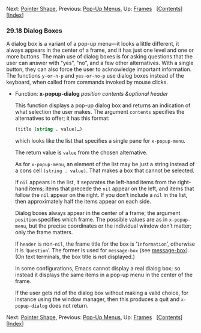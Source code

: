 

Next: [Pointer Shape](Pointer-Shape.html), Previous: [Pop-Up Menus](Pop_002dUp-Menus.html), Up: [Frames](Frames.html)   \[[Contents](index.html#SEC_Contents "Table of contents")]\[[Index](Index.html "Index")]

### 29.18 Dialog Boxes

A dialog box is a variant of a pop-up menu—it looks a little different, it always appears in the center of a frame, and it has just one level and one or more buttons. The main use of dialog boxes is for asking questions that the user can answer with “yes”, “no”, and a few other alternatives. With a single button, they can also force the user to acknowledge important information. The functions `y-or-n-p` and `yes-or-no-p` use dialog boxes instead of the keyboard, when called from commands invoked by mouse clicks.

*   Function: **x-popup-dialog** *position contents \&optional header*

    This function displays a pop-up dialog box and returns an indication of what selection the user makes. The argument `contents` specifies the alternatives to offer; it has this format:

    ```lisp
    (title (string . value)…)
    ```

    which looks like the list that specifies a single pane for `x-popup-menu`.

    The return value is `value` from the chosen alternative.

    As for `x-popup-menu`, an element of the list may be just a string instead of a cons cell `(string . value)`. That makes a box that cannot be selected.

    If `nil` appears in the list, it separates the left-hand items from the right-hand items; items that precede the `nil` appear on the left, and items that follow the `nil` appear on the right. If you don’t include a `nil` in the list, then approximately half the items appear on each side.

    Dialog boxes always appear in the center of a frame; the argument `position` specifies which frame. The possible values are as in `x-popup-menu`, but the precise coordinates or the individual window don’t matter; only the frame matters.

    If `header` is non-`nil`, the frame title for the box is ‘`Information`’, otherwise it is ‘`Question`’. The former is used for `message-box` (see [message-box](Displaying-Messages.html#message_002dbox)). (On text terminals, the box title is not displayed.)

    In some configurations, Emacs cannot display a real dialog box; so instead it displays the same items in a pop-up menu in the center of the frame.

    If the user gets rid of the dialog box without making a valid choice, for instance using the window manager, then this produces a quit and `x-popup-dialog` does not return.

Next: [Pointer Shape](Pointer-Shape.html), Previous: [Pop-Up Menus](Pop_002dUp-Menus.html), Up: [Frames](Frames.html)   \[[Contents](index.html#SEC_Contents "Table of contents")]\[[Index](Index.html "Index")]
